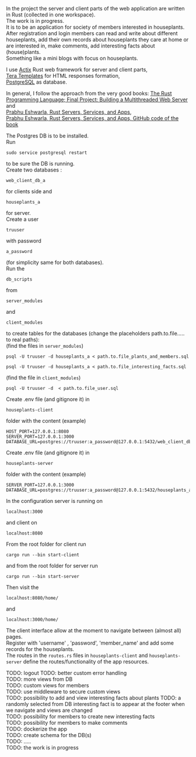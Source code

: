 In the project the server and client parts of the web application are written in Rust (collected in one workspace).    
The work is in progress.       
It is to be an application for society of members interested in houseplants.    
After registration and login members can read and write about different houseplants, add their own records about houseplants they care at home or are interested in, make comments, add interesting facts about (house)plants.    
Something like a mini blogs with focus on houseplants. 

I use [Actix](https://actix.rs/) Rust web framework for server and client parts,    
[Tera Templates](https://keats.github.io/tera/docs/) for HTML responses formation,     
[PostgreSQL](https://www.postgresql.org/) as database. 

In general,  I follow the approach from the very good books: [The Rust Programming Language; Final Project: Building a Multithreaded Web Server](https://doc.rust-lang.org/book/ch20-00-final-project-a-web-server.html)     
and    
[Prabhu Eshwarla, Rust Servers, Services, and Apps](https://www.manning.com/books/rust-servers-services-and-apps),      
[Prabhu Eshwarla, Rust Servers, Services, and Apps, GitHub code of the book](https://github.com/peshwar9/rust-servers-services-apps)

The Postgres DB is to be installed.   
Run     
```
sudo service postgresql restart
```     
to be sure the DB is running.      
Create two databases :   
```
web_client_db_a
```    
for clients side and   
```
houseplants_a
```     
for server.      
Create a user 
```
truuser
```      
with password    
```    
a_password
```     
(for simplicity same for both databases).   
Run the 
```
db_scripts
```   
from 
```
server_modules
```   
and 
```
client_modules
```   
to create tables for the databases (change the placeholders path.to.file..... to real paths):      
(find the files in ```server_modules```)     
```
psql -U truuser -d houseplants_a < path.to.file_plants_and_members.sql
```
```
psql -U truuser -d houseplants_a < path.to.file_interesting_facts.sql
```
(find the file in ```client_modules```) 

```
psql -U truuser -d  < path.to.file_user.sql
```     
Create .env file (and gitignore it) in 
```
houseplants-client
```   
folder with the content (example)
```
HOST_PORT=127.0.0.1:8080
SERVER_PORT=127.0.0.1:3000
DATABASE_URL=postgres://truuser:a_password@127.0.0.1:5432/web_client_db_a
```

Create .env file (and gitignore it) in 
```
houseplants-server
```     
folder with the content (example)
```
SERVER_PORT=127.0.0.1:3000
DATABASE_URL=postgres://truuser:a_password@127.0.0.1:5432/houseplants_a
```
   
In the configuration server is running on 
```
localhost:3000
```  
and  client on 
```
localhost:8080
```

From the root folder for client run   
```
cargo run --bin start-client
```     
and from the root folder for server run    
```
cargo run --bin start-server
```      
Then visit the 
```
localhost:8080/home/
```    
and    
```
localhost:3000/home/
```    

The client interface allow at the moment to navigate between (almost all) pages.    
Register with 'username' , 'password', 'member_name' and add some records for 
the houseplants.  
The routes in the ```routes.rs``` files in ```houseplants-client```   and ```houseplants-server``` define the routes/functionality of the app resources.    

TODO: logout 
TODO: better custom error handling   
TODO: more views from DB     
TODO: custom views for members   
TODO: use middleware to secure custom views      
TODO: possibility to add and view interesting facts about plants
TODO: a randomly selected from DB interesting fact is to appear at the footer when we navigate and views are changed    
TODO: possibility for members to create new interesting facts       
TODO: possibility for members to make comments  
TODO: dockerize the app      
TODO: create schema for the DB(s)     
TODO: .....     
TODO: the work is in progress 